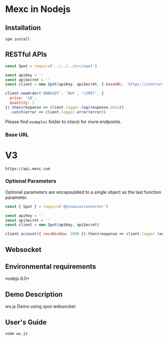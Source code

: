 # Mexc in Nodejs

## Installation

```
npm install 
```

## RESTful APIs

```javascript
const Spot = require('../../../src/spot')

const apiKey = ''
const apiSecret = ''
const client = new Spot(apiKey, apiSecret, { baseURL: 'https://contract.mexc.com' })

client.newOrder('BNBUSDT', 'BUY', 'LIMIT', {
  price: '10',
  quantity: 1 
}).then(response => client.logger.log(response.data))
  .catch(error => client.logger.error(error))

```

Please find `examples` folder to check for more endpoints.


### Base URL
# V3
`https://api.mexc.com`

### Optional Parameters

Optional parameters are encapsulated to a single object as the last function parameter.

```javascript
const { Spot } = require('@binance/connector')

const apiKey = ''
const apiSecret = ''
const client = new Spot(apiKey, apiSecret)

client.account({ recvWindow: 2000 }).then(response => client.logger.log(response.data))

```

## Websocket
## Environmental requirements
nodejs 6.0+

## Demo Description
ws.js
Demo using spot websocket

## User's Guide
```
node ws.js
```